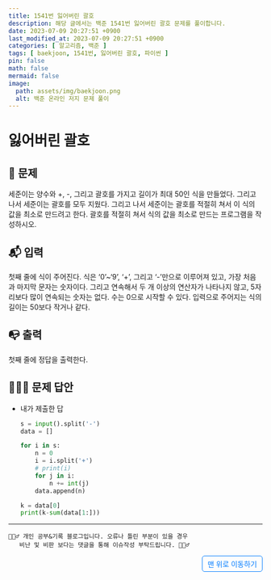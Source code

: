 ```yaml
---
title: 1541번 잃어버린 괄호
description: 해당 글에서는 백준 1541번 잃어버린 괄호 문제를 풀이합니다.
date: 2023-07-09 20:27:51 +0900
last_modified_at: 2023-07-09 20:27:51 +0900
categories: [ 알고리즘, 백준 ]
tags: [ baekjoon, 1541번, 잃어버린 괄호, 파이썬 ]
pin: false
math: false
mermaid: false
image:
  path: assets/img/baekjoon.png
  alt: 백준 온라인 저지 문제 풀이
---
```


# 잃어버린 괄호
## 📃 문제
세준이는 양수와 +, -, 그리고 괄호를 가지고 길이가 최대 50인 식을 만들었다. 그리고 나서 세준이는 괄호를 모두 지웠다. 그리고 나서 세준이는 괄호를 적절히 쳐서 이 식의 값을 최소로 만드려고 한다. 괄호를 적절히 쳐서 식의 값을 최소로 만드는 프로그램을 작성하시오.

## 📬 입력
첫째 줄에 식이 주어진다. 식은 ‘0’~‘9’, ‘+’, 그리고 ‘-’만으로 이루어져 있고, 가장 처음과 마지막 문자는 숫자이다. 그리고 연속해서 두 개 이상의 연산자가 나타나지 않고, 5자리보다 많이 연속되는 숫자는 없다. 수는 0으로 시작할 수 있다. 입력으로 주어지는 식의 길이는 50보다 작거나 같다.

## 📭 출력
첫째 줄에 정답을 출력한다.

## 🙆🏻‍♂️ 문제 답안

- 내가 제출한 답
    ```python
    s = input().split('-')
    data = []

    for i in s:
        n = 0
        i = i.split('+')
        # print(i)
        for j in i:
            n += int(j)
        data.append(n)

    k = data[0]
    print(k-sum(data[1:]))
    ``` 

***

    🙋🏻‍♂️ 개인 공부&기록 블로그입니다. 오류나 틀린 부분이 있을 경우 
       비난 및 비판 보다는 댓글을 통해 이슈작성 부탁드립니다. 🙋🏻‍♂️

<a href="#" style="display: inline-block; padding: 5px 10px; color: #007bff; text-decoration: none; border: 0.5px solid #007bff; border-radius: 5px; float: right;">맨 위로 이동하기</a>